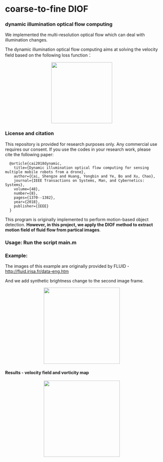 # coarse-to-fine DIOF

### dynamic illumination optical flow computing


We implemented the multi-resolution optical flow which can deal with illumination changes.

The dynamic illumination optical flow computing aims at solving the velocity field based on the following loss function：

<div align=center><img height="200" src="https://github.com/shengzesnail/coarse_to_fine_DIOF/blob/master/data/DIOFloss.PNG"/></div>

      

### License and citation

This repository is provided for research purposes only. Any commercial use requires our consent. If you use the codes in your research work, please cite the following paper: 
  
      @article{cai2018dynamic,
        title={Dynamic illumination optical flow computing for sensing multiple mobile robots from a drone},
        author={Cai, Shengze and Huang, Yongbin and Ye, Bo and Xu, Chao},
        journal={IEEE Transactions on Systems, Man, and Cybernetics: Systems},
        volume={48},
        number={8},
        pages={1370--1382},
        year={2018},
        publisher={IEEE}
      }
  
This program is originally implemented to perform motion-based object detection. **However, in this project, we apply the DIOF method to extract motion field of fluid flow from partical images**.



### Usage:  Run the script main.m  
  
### Example:

The images of this example are originally provided by FLUID - http://fluid.irisa.fr/data-eng.htm  

And we add synthetic brightness change to the second image frame.

<div align=center><img height="250" src="https://github.com/shengzesnail/coarse_to_fine_DIOF/blob/master/data/image.png"/></div>


#### Results - velocity field and vorticity map

<div align=center><img height="250" src="https://github.com/shengzesnail/coarse_to_fine_DIOF/blob/master/data/uvs.png"/></div>


